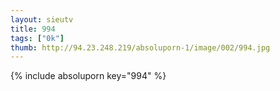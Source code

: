 ```yaml
--- 
layout: sieutv
title: 994
tags: ["0k"]
thumb: http://94.23.248.219/absoluporn-1/image/002/994.jpg
---
```

{% include absoluporn key="994" %} 

